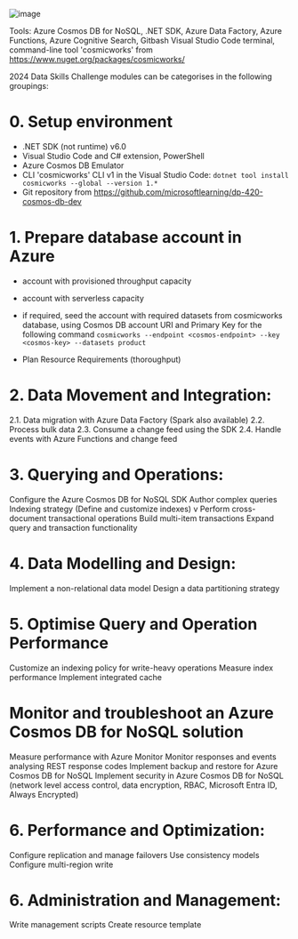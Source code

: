 ![image](https://github.com/ZCHAnalytics/Microsoft-Challenge-data-skills/assets/146954022/3092bc28-ff3b-444f-8a27-703d3fcb5dbb)

Tools: Azure Cosmos DB for NoSQL, .NET SDK, Azure Data Factory, Azure Functions, Azure Cognitive Search, Gitbash
Visual Studio Code terminal, command-line tool 'cosmicworks' from https://www.nuget.org/packages/cosmicworks/

2024 Data Skills Challenge modules can be categorises in the following groupings:

# 0. Setup environment
- .NET SDK (not runtime) v6.0
- Visual Studio Code and C# extension, PowerShell
- Azure Cosmos DB Emulator
- CLI  'cosmicworks' CLI v1 in the Visual Studio Code: `dotnet tool install cosmicworks --global --version 1.*`
- Git repository from https://github.com/microsoftlearning/dp-420-cosmos-db-dev
  
# 1. Prepare database account in Azure 
- account with provisioned throughput capacity
- account with serverless capacity
- if required, seed the account with required datasets from cosmicworks database, using Cosmos DB account URI and Primary Key for the following command `cosmicworks --endpoint <cosmos-endpoint> --key <cosmos-key> --datasets product`

- Plan Resource Requirements (thoroughput)

# 2. Data Movement and Integration:
2.1. Data migration with Azure Data Factory (Spark also available)
2.2. Process bulk data
2.3. Consume a change feed using the SDK
2.4. Handle events with Azure Functions and change feed

# 3. Querying and Operations:
Configure the Azure Cosmos DB for NoSQL SDK
Author complex queries
Indexing strategy (Define and customize indexes) v
Perform cross-document transactional operations
Build multi-item transactions
Expand query and transaction functionality

# 4. Data Modelling and Design:
Implement a non-relational data model
Design a data partitioning strategy

# 5. Optimise Query and Operation Performance
Customize an indexing policy for write-heavy operations
Measure index performance
Implement integrated cache

# Monitor and troubleshoot an Azure Cosmos DB for NoSQL solution
Measure performance with Azure Monitor
Monitor responses and events analysing REST response codes
Implement backup and restore for Azure Cosmos DB for NoSQL
Implement security in Azure Cosmos DB for NoSQL (network level access control, data encryption, RBAC, Microsoft Entra ID, Always Encrypted)

# 6. Performance and Optimization:
Configure replication and manage failovers
Use consistency models
Configure multi-region write

# 6. Administration and Management:
Write management scripts
Create resource template
